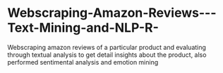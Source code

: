 # Webscraping-Amazon-Reviews---Text-Mining-and-NLP-R-
Webscraping amazon reviews of a particular product and evaluating through textual analysis to get detail insights about the product, also performed sentimental analysis and emotion mining
